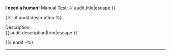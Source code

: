 
__I need a human!__ Manual Test: {{ audit.title|escape }}

{%- if audit.description %}

Description:<br>
{{ audit.description|trim|escape }}

{% endif -%}

---
